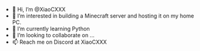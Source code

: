- 👋 Hi, I’m @XiaoCXXX
- 👀 I’m interested in building a Minecraft server and hosting it on my home PC.
- 🌱 I’m currently learning Python
- 💞️ I’m looking to collaborate on ...
- 📫 Reach me on Discord at XiaoCXXX

<!---
XiaoCXXX/XiaoCXXX is a ✨ special ✨ repository because its `README.md` (this file) appears on your GitHub profile.
You can click the Preview link to take a look at your changes.
--->
